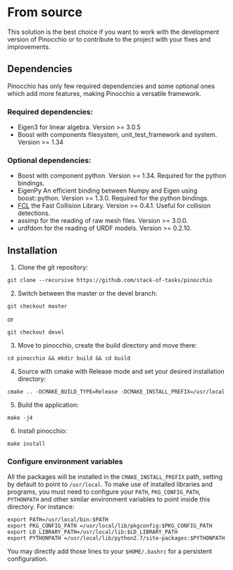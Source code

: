 # From source

This solution is the best choice if you want to work with the development version of Pinocchio or to contribute to the project with your fixes and improvements.

## Dependencies

Pinocchio has only few required dependencies and some optional ones which add more features, making Pinocchio a versatile framework.

### Required dependencies:

- Eigen3 for linear algebra. Version >= 3.0.5
- Boost with components filesystem, unit_test_framework and system. Version >= 1.34

### Optional dependencies:

- Boost with component python. Version >= 1.34. Required for the python bindings.
- EigenPy An efficient binding between Numpy and Eigen using boost::python. Version >= 1.3.0. Required for the python bindings.
- [FCL](https://github.com/humanoid-path-planner/hpp-fcl) the Fast Collision Library. Version >= 0.4.1. Useful for collision detections.
- assimp for the reading of raw mesh files. Version >= 3.0.0.
- urdfdom for the reading of URDF models. Version >= 0.2.10.

## Installation

1. Clone the git repository:

```
git clone --recursive https://github.com/stack-of-tasks/pinocchio
```

2. Switch between the master or the devel branch:

```
git checkout master
```

or

```
git checkout devel
```

3. Move to pinocchio, create the build directory and move there:

```
cd pinocchio && mkdir build && cd build
```

4. Source with cmake with Release mode and set your desired installation directory:

```
cmake .. -DCMAKE_BUILD_TYPE=Release -DCMAKE_INSTALL_PREFIX=/usr/local
```

5. Build the application:

```
make -j4
```

6. Install pinocchio:

```
make install
```

### Configure environment variables

All the packages will be installed in the `CMAKE_INSTALL_PREFIX` path, setting by default to point to `/usr/local`. To make use of installed libraries and programs, you must need to configure your `PATH`, `PKG_CONFIG_PATH`, `PYTHONPATH` and other similar environment variables to point inside this directory. For instance:

```
export PATH=/usr/local/bin:$PATH
export PKG_CONFIG_PATH =/usr/local/lib/pkgconfig:$PKG_CONFIG_PATH
export LD_LIBRARY_PATH=/usr/local/lib:$LD_LIBRARY_PATH
export PYTHONPATH =/usr/local/lib/python2.7/site-packages:$PYTHONPATH
```

You may directly add those lines to your `$HOME/.bashrc` for a persistent configuration.
